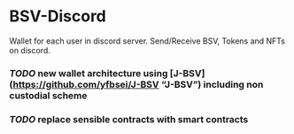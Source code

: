 # BSV-Discord
Wallet for each user in discord server. Send/Receive BSV, Tokens and NFTs on discord.


### *TODO* new wallet architecture using [J-BSV] (https://github.com/yfbsei/J-BSV “J-BSV”) including non custodial scheme
### *TODO* replace sensible contracts with smart contracts
